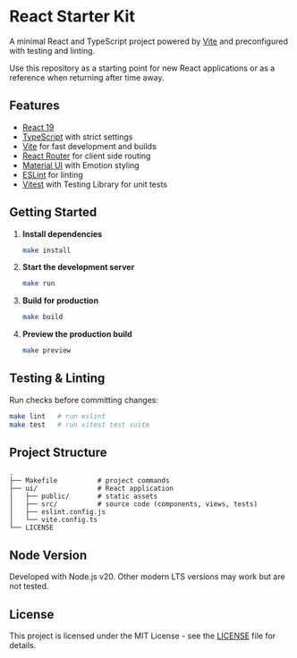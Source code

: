 # React Starter Kit

A minimal React and TypeScript project powered by [Vite](https://vitejs.dev/) and preconfigured with testing and linting.

Use this repository as a starting point for new React applications or as a reference when returning after time away.

## Features

- [React 19](https://react.dev/)
- [TypeScript](https://www.typescriptlang.org/) with strict settings
- [Vite](https://vitejs.dev/) for fast development and builds
- [React Router](https://reactrouter.com/) for client side routing
- [Material UI](https://mui.com/) with Emotion styling
- [ESLint](https://eslint.org/) for linting
- [Vitest](https://vitest.dev/) with Testing Library for unit tests

## Getting Started

1. **Install dependencies**
   ```bash
   make install
   ```
2. **Start the development server**
   ```bash
   make run
   ```
3. **Build for production**
   ```bash
   make build
   ```
4. **Preview the production build**
   ```bash
   make preview
   ```

## Testing & Linting

Run checks before committing changes:

```bash
make lint   # run eslint
make test   # run vitest test suite
```

## Project Structure

```
.
├── Makefile          # project commands
├── ui/               # React application
│   ├── public/       # static assets
│   ├── src/          # source code (components, views, tests)
│   ├── eslint.config.js
│   └── vite.config.ts
└── LICENSE
```

## Node Version

Developed with Node.js v20. Other modern LTS versions may work but are not tested.

## License

This project is licensed under the MIT License - see the [LICENSE](LICENSE) file for details.

